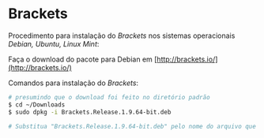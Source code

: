 Brackets
========

Procedimento para instalação do _Brackets_ nos sistemas operacionais _Debian, Ubuntu, Linux Mint_:

Faça o download do pacote para Debian em [http://brackets.io/](http://brackets.io/)

Comandos para instalação do _Brackets_:

``` sh
# presumindo que o download foi feito no diretório padrão
$ cd ~/Downloads
$ sudo dpkg -i Brackets.Release.1.9.64-bit.deb

# Substitua "Brackets.Release.1.9.64-bit.deb" pelo nome do arquivo que baixou
```